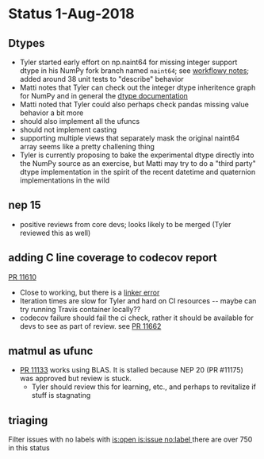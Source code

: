 # Status 1-Aug-2018

## Dtypes
  - Tyler started early effort on np.naint64 for missing integer support dtype in his NumPy fork branch named `naint64`; see [workflowy notes](https://workflowy.com/s/DdCP.SkHUHzK15B); added around 38 unit tests to "describe" behavior
  - Matti notes that Tyler can check out the integer dtype inheritence graph for NumPy and in general the [dtype documentation](http://www.numpy.org/devdocs/reference/arrays.dtypes.html?highlight=dtypes)
  - Matti noted that Tyler could also perhaps check pandas missing value behavior a bit more
  - should also implement all the ufuncs
  - should not implement casting 
  - supporting multiple views that separately mask the original naint64 array seems like a pretty challening thing
  - Tyler is currently proposing to bake the experimental dtype directly into the NumPy source as an exercise, but Matti may try to do a "third party" dtype implementation in the spirit of the recent datetime and quaternion implementations in the wild

## nep 15
  - positive reviews from core devs; looks likely to be merged (Tyler reviewed this as well)

## adding C line coverage to codecov report
[PR 11610](https://github.com/numpy/numpy/pull/11610)
- Close to working, but there is a [linker error](https://travis-ci.org/numpy/numpy/jobs/410559252)
- Iteration times are slow for Tyler and hard on CI resources -- maybe can try running Travis container locally??
- codecov failure should fail the ci check, rather it should be available for devs to see as part of review. see [PR 11662](https://github.com/numpy/numpy/pull/11662)
## matmul as ufunc
  - [PR 11133](https://github.com/numpy/numpy/pull/11133) works using BLAS. It is stalled because NEP 20 (PR #11175) was approved but review is stuck.
     - Tyler should review this for learning, etc., and perhaps to revitalize if stuff is stagnating

## triaging
 Filter issues with no labels with [is:open is:issue no:label ](https://github.com/numpy/numpy/issues?q=is%3Aopen+is%3Aissue+no%3Alabel) there are over 750 in this status
